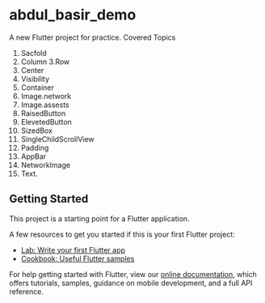 # abdul_basir_demo

A new Flutter project for practice.
Covered Topics
1. Sacfold 
2. Column
3.Row
4. Center
5. Visibility
6. Container
7. Image.network
8. Image.assests
9. RaisedButton
10. ElevetedButton
11. SizedBox
12. SingleChildScrollView
13. Padding
14. AppBar
15. NetworkImage
16. Text.

## Getting Started

This project is a starting point for a Flutter application.

A few resources to get you started if this is your first Flutter project:

- [Lab: Write your first Flutter app](https://flutter.dev/docs/get-started/codelab)
- [Cookbook: Useful Flutter samples](https://flutter.dev/docs/cookbook)

For help getting started with Flutter, view our
[online documentation](https://flutter.dev/docs), which offers tutorials,
samples, guidance on mobile development, and a full API reference.
